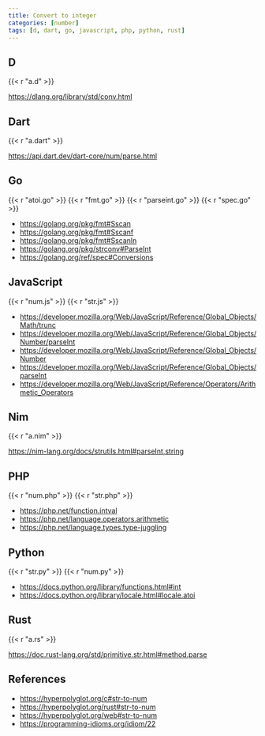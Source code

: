```yaml
---
title: Convert to integer
categories: [number]
tags: [d, dart, go, javascript, php, python, rust]
---
```


## D

{{< r "a.d" >}}

<https://dlang.org/library/std/conv.html>

## Dart

{{< r "a.dart" >}}

<https://api.dart.dev/dart-core/num/parse.html>

## Go

{{< r "atoi.go" >}}
{{< r "fmt.go" >}}
{{< r "parseint.go" >}}
{{< r "spec.go" >}}

- <https://golang.org/pkg/fmt#Sscan>
- <https://golang.org/pkg/fmt#Sscanf>
- <https://golang.org/pkg/fmt#Sscanln>
- <https://golang.org/pkg/strconv#ParseInt>
- <https://golang.org/ref/spec#Conversions>

## JavaScript

{{< r "num.js" >}}
{{< r "str.js" >}}

- <https://developer.mozilla.org/Web/JavaScript/Reference/Global_Objects/Math/trunc>
- <https://developer.mozilla.org/Web/JavaScript/Reference/Global_Objects/Number/parseInt>
- <https://developer.mozilla.org/Web/JavaScript/Reference/Global_Objects/Number>
- <https://developer.mozilla.org/Web/JavaScript/Reference/Global_Objects/parseInt>
- <https://developer.mozilla.org/Web/JavaScript/Reference/Operators/Arithmetic_Operators>

## Nim

{{< r "a.nim" >}}

<https://nim-lang.org/docs/strutils.html#parseInt,string>

## PHP

{{< r "num.php" >}}
{{< r "str.php" >}}

- <https://php.net/function.intval>
- <https://php.net/language.operators.arithmetic>
- <https://php.net/language.types.type-juggling>

## Python

{{< r "str.py" >}}
{{< r "num.py" >}}

- <https://docs.python.org/library/functions.html#int>
- <https://docs.python.org/library/locale.html#locale.atoi>

## Rust

{{< r "a.rs" >}}

<https://doc.rust-lang.org/std/primitive.str.html#method.parse>

## References

- <https://hyperpolyglot.org/c#str-to-num>
- <https://hyperpolyglot.org/rust#str-to-num>
- <https://hyperpolyglot.org/web#str-to-num>
- <https://programming-idioms.org/idiom/22>
